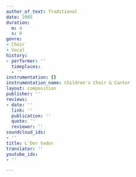 ```yaml
---
author_of_text: Traditional
date: 2005
duration:
  m: 4
  s: 0
genre:
- Choir
- Vocal
history:
- performer: ''
  timeplaces:
  - ''
instrumentation: {}
instrumentation_name: Children's Choir & Cantor
layout: composition
publisher: ''
reviews:
- date: ''
  link: ''
  publication: ''
  quote: ''
  reviewer: ''
soundcloud_ids:
- ''
title: L'Dor Vador
translator: ''
youtube_ids:
- ''

---
```

